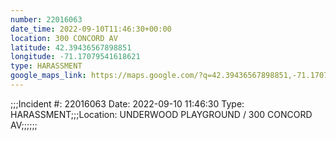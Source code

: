 ```yaml
---
number: 22016063
date_time: 2022-09-10T11:46:30+00:00
location: 300 CONCORD AV
latitude: 42.39436567898851
longitude: -71.17079541618621
type: HARASSMENT
google_maps_link: https://maps.google.com/?q=42.39436567898851,-71.17079541618621
---
```


;;;Incident #: 22016063  Date: 2022-09-10 11:46:30   Type: HARASSMENT;;;Location: UNDERWOOD PLAYGROUND / 300 CONCORD AV;;;;;;
